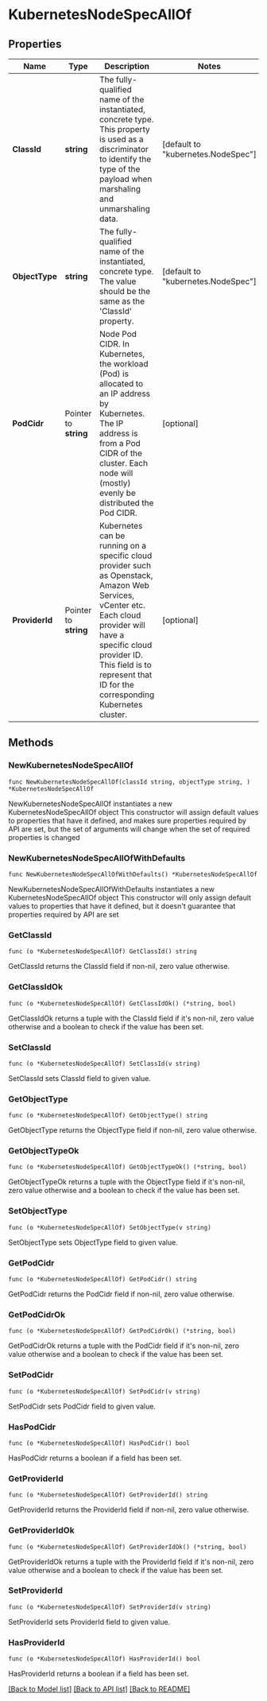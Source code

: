 # KubernetesNodeSpecAllOf

## Properties

Name | Type | Description | Notes
------------ | ------------- | ------------- | -------------
**ClassId** | **string** | The fully-qualified name of the instantiated, concrete type. This property is used as a discriminator to identify the type of the payload when marshaling and unmarshaling data. | [default to "kubernetes.NodeSpec"]
**ObjectType** | **string** | The fully-qualified name of the instantiated, concrete type. The value should be the same as the &#39;ClassId&#39; property. | [default to "kubernetes.NodeSpec"]
**PodCidr** | Pointer to **string** | Node Pod CIDR. In Kubernetes, the workload (Pod) is allocated to an IP address by Kubernetes. The IP address is from a Pod CIDR of the cluster. Each node will (mostly) evenly be distributed the Pod CIDR. | [optional] 
**ProviderId** | Pointer to **string** | Kubernetes can be running on a specific cloud provider such as Openstack, Amazon Web Services, vCenter etc. Each cloud provider will have a specific cloud provider ID. This field is to represent that ID for the corresponding Kubernetes cluster. | [optional] 

## Methods

### NewKubernetesNodeSpecAllOf

`func NewKubernetesNodeSpecAllOf(classId string, objectType string, ) *KubernetesNodeSpecAllOf`

NewKubernetesNodeSpecAllOf instantiates a new KubernetesNodeSpecAllOf object
This constructor will assign default values to properties that have it defined,
and makes sure properties required by API are set, but the set of arguments
will change when the set of required properties is changed

### NewKubernetesNodeSpecAllOfWithDefaults

`func NewKubernetesNodeSpecAllOfWithDefaults() *KubernetesNodeSpecAllOf`

NewKubernetesNodeSpecAllOfWithDefaults instantiates a new KubernetesNodeSpecAllOf object
This constructor will only assign default values to properties that have it defined,
but it doesn't guarantee that properties required by API are set

### GetClassId

`func (o *KubernetesNodeSpecAllOf) GetClassId() string`

GetClassId returns the ClassId field if non-nil, zero value otherwise.

### GetClassIdOk

`func (o *KubernetesNodeSpecAllOf) GetClassIdOk() (*string, bool)`

GetClassIdOk returns a tuple with the ClassId field if it's non-nil, zero value otherwise
and a boolean to check if the value has been set.

### SetClassId

`func (o *KubernetesNodeSpecAllOf) SetClassId(v string)`

SetClassId sets ClassId field to given value.


### GetObjectType

`func (o *KubernetesNodeSpecAllOf) GetObjectType() string`

GetObjectType returns the ObjectType field if non-nil, zero value otherwise.

### GetObjectTypeOk

`func (o *KubernetesNodeSpecAllOf) GetObjectTypeOk() (*string, bool)`

GetObjectTypeOk returns a tuple with the ObjectType field if it's non-nil, zero value otherwise
and a boolean to check if the value has been set.

### SetObjectType

`func (o *KubernetesNodeSpecAllOf) SetObjectType(v string)`

SetObjectType sets ObjectType field to given value.


### GetPodCidr

`func (o *KubernetesNodeSpecAllOf) GetPodCidr() string`

GetPodCidr returns the PodCidr field if non-nil, zero value otherwise.

### GetPodCidrOk

`func (o *KubernetesNodeSpecAllOf) GetPodCidrOk() (*string, bool)`

GetPodCidrOk returns a tuple with the PodCidr field if it's non-nil, zero value otherwise
and a boolean to check if the value has been set.

### SetPodCidr

`func (o *KubernetesNodeSpecAllOf) SetPodCidr(v string)`

SetPodCidr sets PodCidr field to given value.

### HasPodCidr

`func (o *KubernetesNodeSpecAllOf) HasPodCidr() bool`

HasPodCidr returns a boolean if a field has been set.

### GetProviderId

`func (o *KubernetesNodeSpecAllOf) GetProviderId() string`

GetProviderId returns the ProviderId field if non-nil, zero value otherwise.

### GetProviderIdOk

`func (o *KubernetesNodeSpecAllOf) GetProviderIdOk() (*string, bool)`

GetProviderIdOk returns a tuple with the ProviderId field if it's non-nil, zero value otherwise
and a boolean to check if the value has been set.

### SetProviderId

`func (o *KubernetesNodeSpecAllOf) SetProviderId(v string)`

SetProviderId sets ProviderId field to given value.

### HasProviderId

`func (o *KubernetesNodeSpecAllOf) HasProviderId() bool`

HasProviderId returns a boolean if a field has been set.


[[Back to Model list]](../README.md#documentation-for-models) [[Back to API list]](../README.md#documentation-for-api-endpoints) [[Back to README]](../README.md)


